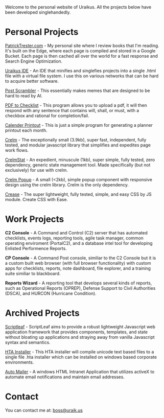 Welcome to the personal website of Uraikus. All the projects below have been developed singlehandedly. 

# Personal Projects

[PatrickTrester.com](https://patricktrester.com) - My personal site where I review books that I'm reading. It's built on the Edge, where each page is compiled and stored in a Google Bucket. Each page is then cached all over the world for a fast response and Search Engine Optimization.

[Uraikus IDE](https://ide.uraik.us) - An IDE that minifies and singlefies projects into a single .html file with a virtual file system. I use this on various networks that can be hard to acquire better software.

[Post Scrambler](https://scrambler.uraik.us) - This essentially makes memes that are designed to be hard to read by AI.

[PDF to Checklist](https://pdf-to-checklist.uraik.us) - This program allows you to upload a pdf, it will then respond with any sentence that contains will, shall, or must, with a checkbox and rational for completion/fail.

[Calender Printout](https://calendar.uraik.us) - This is just a simple program for generating a planner printout each month.

[Crelm](https://www.npmjs.com/package/crelm) - The exceptionally small (3.9kb), super fast, independent, fully tested, and modular javascript library that simplifies and expedites page work flows.

[CrelmStat](https://www.npmjs.com/package/crelmstat) - An expedient, minuscule (1kb), super simple, fully tested, zero dependency, generic state management tool. Made specifically (but not exclusively) for use with crelm.

[Crelm Popup](https://www.npmjs.com/package/crelm-popup) - A small (<2kb), simple popup component with responsive design using the crelm library. Crelm is the only dependency.

[Crease](https://www.npmjs.com/package/crease) - The super lightweight, fully tested, simple, and easy CSS by JS module. Create CSS with Ease.

# Work Projects

**C2 Console** - A Command and Control (C2) server that has automated checklists, events logs, reporting tools, agile task manager, common operating enviroment (PortalC2), and a database intel tool for developing Enlisted Performence Reports.

**CP Console** - A Command Post console, similiar to the C2 Console but it is a custom built web browser (with full browser functionality) with custom apps for checklists, reports, note dashboard, file explorer, and a training suite similiar to blackboard.

**Reports Wizard** - A reporting tool that develops several kinds of reports, such as Operational Reports (OPREP), Defense Support to Civil Authorities (DSCA), and HURCON (Hurricane Condition). 

# Archived Projects

[Scriptleaf](https://github.com/uraikus/scriptleaf) - ScriptLeaf aims to provide a robust lightweight Javascript web application framework that provides components, templates, and state without bloating up applications and straying away from vanilla Javascript syntax and semantics.

[HTA Installer](https://github.com/uraikus/hta-installer) - This HTA installer will compile unicode text based files to a single file .hta installer which can be installed on windows based corporate environments.

[Auto Mailer](https://github.com/uraikus/auto-mailer) - A windows HTML Intranet Application that utilizes activeX to automate email notifications and maintain email addresses.

# Contact

You can contact me at: [boss@uraik.us](mailto:boss@uraik.us)
